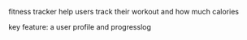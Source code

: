 fitness tracker
help users track their workout and how much calories

key feature:
a user profile
and progresslog